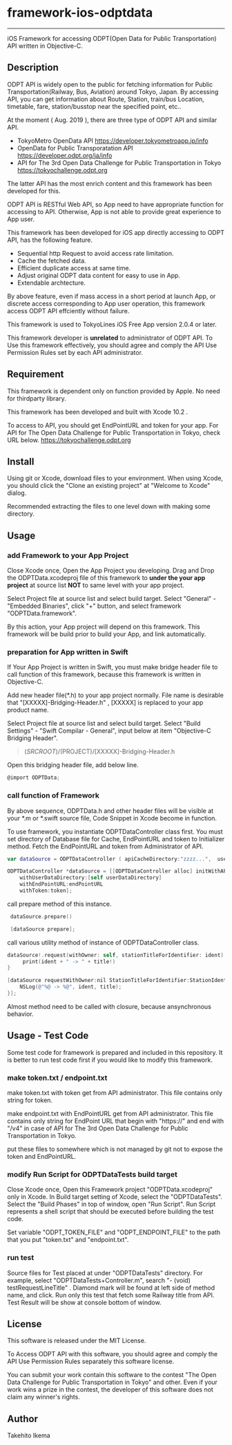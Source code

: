 #  framework-ios-odptdata
____

iOS Framework for accessing ODPT(Open Data for Public Transportation) API written in Objective-C.

## Description

ODPT API is widely open to the public for fetching information for Public Transportation(Railway, Bus, Aviation) around Tokyo, Japan.
By accessing API, you can get information about Route, Station, train/bus Location, timetable, fare, station/busstop near the specified point, etc..

At the moment ( Aug. 2019 ),  there are three type of ODPT API and similar API.
* TokyoMetro OpenData API <https://developer.tokyometroapp.jp/info>
* OpenData for Public Transporatation API     <https://developer.odpt.org/ja/info>
* API for The 3rd Open Data Challenge for Public Transportation in Tokyo <https://tokyochallenge.odpt.org>

The latter API has the most enrich content and this framework has been developed for this.

ODPT API is RESTful Web API, so App need to have appropriate function for accessing to API.
Otherwise, App is not able to provide great experience to App user.

This framework has been developed for iOS app directly accessing to ODPT API, has the following feature.
* Sequential http Request to avoid access rate limitation.
* Cache the fetched data.
* Efficient duplicate access at same time.
* Adjust original ODPT data content for easy to use in App.
* Extendable archtecture.

By above feature, even if mass access in a short period at launch App, or discrete access corresponding to App user operation,
this framework access ODPT API effciently without failure.

This framework is used to TokyoLines iOS Free App version 2.0.4 or later.

This framework developer is **unrelated** to administrator of ODPT API.
To Use this framework effectively, you should agree and comply the API Use Permission Rules set by each API administrator.


## Requirement

This framework is dependent only on function provided by Apple.
No need for thirdparty library.

This framework has been developed and built with Xcode 10.2 .

To access to API, you should get EndPointURL and token for your app.
For API for The Open Data Challenge for Public Transportation in Tokyo, check URL below.
<https://tokyochallenge.odpt.org>


## Install

Using git or Xcode, download files to your environment.
When using Xcode, you should click the "Clone an existing project" at "Welcome to Xcode" dialog.

Recommended extracting the files to one level down with making some directory.


## Usage

### add Framework to your App Project

Close Xcode once, Open the App Project you developing.
Drag and Drop the ODPTData.xcodeproj file of this framework to **under the your app project** at source list
**NOT** to same level with your app project.

Select Project file at source list and select build target.
Select "General" - "Embedded Binaries", click "+" button, and select framework "ODPTData.framework".

By this action, your App project will depend on this framework.
This framework will be build prior to build your App, and link automatically.

### preparation for App written in Swift

If Your App Project is written in Swift, you must make bridge header file to call function of this framework,
because this framework is written in Objective-C.

Add new header file(\*.h) to your app project normally.
File name is desirable that "[XXXXX]-Bridging-Header.h" , [XXXXX] is replaced to your app product name.

Select Project file at source list and select build target.
Select "Build Settings" - "Swift Compilar - General", input below at item "Objective-C Bridging Header".

> $(SRCROOT)/$(PROJECT)/[XXXXX]-Bridging-Header.h

Open this bridging header file, add below line.

```Objective-C
@import ODPTData;
```

### call function of Framework

By above sequence, ODPTData.h and other header files will be visible at your \*.m or \*.swift source file,
Code Snippet in Xcode become in function.

To use framework, you instantiate ODPTDataController class first.
You must set directory of Database file for Cache, EndPointURL and token to Initializer method.
Fetch the EndPointURL and token from Administrator of API.

```Swift
var dataSource = ODPTDataController ( apiCacheDirectory:"zzzz...",  userDataDirectory:"yyyy", endPointURL:"https://xxxxxx", token:"xxxxx" )
```

```Objective-C
ODPTDataController *dataSource = [[ODPTDataController alloc] initWithAPICacheDirectory:[self cacheDirectory]
    withUserDataDirectory:[self userDataDirectory]
    withEndPointURL:endPointURL
    withToken:token];
```

call prepare method of this instance.

```Swift
 dataSource.prepare()
```

```Objective-C
 [dataSource prepare];
```

call various utility method of instance of ODPTDataController class.

```Swift
dataSource!.request(withOwner: self, stationTitleForIdentifier: ident) { (title: String?) in
     print(ident + " -> " + title!)
}
```

```Objective-c
[dataSource requestWithOwner:nil StationTitleForIdentifier:StationIdentifier Block:^(NSString \*title) {
    NSLog(@"%@ -> %@", ident, title);
}];
```

Almost method need to be called with closure, because ansynchronous behavior.


## Usage - Test Code

Some test code for framework is prepared and included in this repository.
It is better to run test code first if you would like to modify this framework.

### make token.txt / endpoint.txt

make token.txt  with token get from API administrator.
This file contains only string for token.

make endpoint.txt with EndPointURL get from API administrator.
This file contains only string for EndPoint URL that begin with "https://" and end with "/v4" in case of  API for The 3rd Open Data Challenge for Public Transportation in Tokyo.

put these files to somewhere which is not managed by git  not to expose the token and EndPointURL.


### modify Run Script for ODPTDataTests build target

Close Xcode once, Open this Framework project "ODPTData.xcodeproj" only in Xcode.
In Build target setting of Xcode,  select the "ODPTDataTests".
Select the "Build Phases" in top of window, open "Run Script".
Run Script represents a shell script that should be executed before building the test code.

Set variable "ODPT_TOKEN_FILE" and "ODPT_ENDPOINT_FILE" to the path that you put "token.txt" and "endpoint.txt".

### run test

Source files for Test placed at under "ODPTDataTests" directory.
For example, select "ODPTDataTests+Controller.m", search "- (void) testRequestLineTitle" .
Diamond mark will be found at left side of method name, and click.
Run only this test that fetch some Railway title from API.
Test Result will be show at console bottom of window.


## License

This software is released under the MIT License.

To Access ODPT API with this software, you should agree and comply the API Use Permission Rules separately this software license.

You can submit your work contain this software to the contest "The Open Data Challenge for Public Transportation in Tokyo" and other.
Even if your work wins a prize in the contest, the developer of this software does not claim any winner's rights.


## Author

Takehito Ikema
